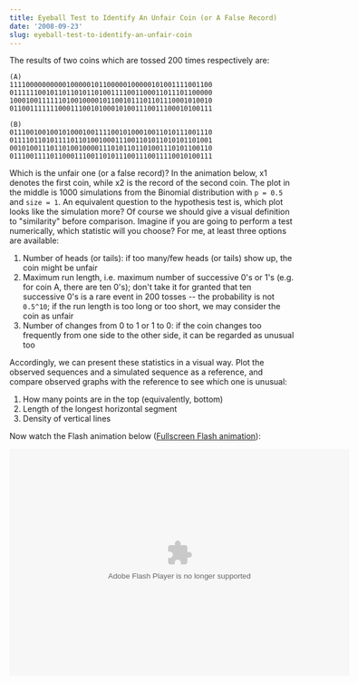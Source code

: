 ```yaml
---
title: Eyeball Test to Identify An Unfair Coin (or A False Record)
date: '2008-09-23'
slug: eyeball-test-to-identify-an-unfair-coin
---
```


The results of two coins which are tossed 200 times respectively are:

    (A)
    11110000000000100000101100000100000101001111001100
    01111110010110110101101001111001100011011101100000
    10001001111110100100001011001011101101110001010010
    01100111111100011100101000101001110011100010100111

    (B)
    01110010010010100010011110010100010011010111001110
    01111011010111101101001000111001101011010101101001
    00101001110110100100001110101101101001110101100110
    01110011110110001110011010111001110011110010100111

Which is the unfair one (or a false record)? In the animation below, x1 denotes the first coin, while x2 is the record of the second coin. The plot in the middle is 1000 simulations from the Binomial distribution with `p = 0.5` and `size = 1`. An equivalent question to the hypothesis test is, which plot looks like the simulation more? Of course we should give a visual definition to "similarity" before comparison. Imagine if you are going to perform a test numerically, which statistic will you choose? For me, at least three options are available:

1. Number of heads (or tails): if too many/few heads (or tails) show up, the coin might be unfair
1. Maximum run length, i.e. maximum number of successive 0's or 1's (e.g. for coin A, there are ten 0's); don't take it for granted that ten successive 0's is a rare event in 200 tosses -- the probability is not `0.5^10`; if the run length is too long or too short, we may consider the coin as unfair
1. Number of changes from 0 to 1 or 1 to 0: if the coin changes too frequently from one side to the other side, it can be regarded as unusual too

Accordingly, we can present these statistics in a visual way. Plot the observed sequences and a simulated sequence as a reference, and compare observed graphs with the reference to see which one is unusual:

1. How many points are in the top (equivalently, bottom)
1. Length of the longest horizontal segment
1. Density of vertical lines

Now watch the Flash animation below ([Fullscreen Flash animation](http://animation.r-forge.r-project.org/swf/fair-coin.swf)):

<embed width="600" height="400" src="http://animation.r-forge.r-project.org/swf/fair-coin.swf" type="application/x-shockwave-flash" />
